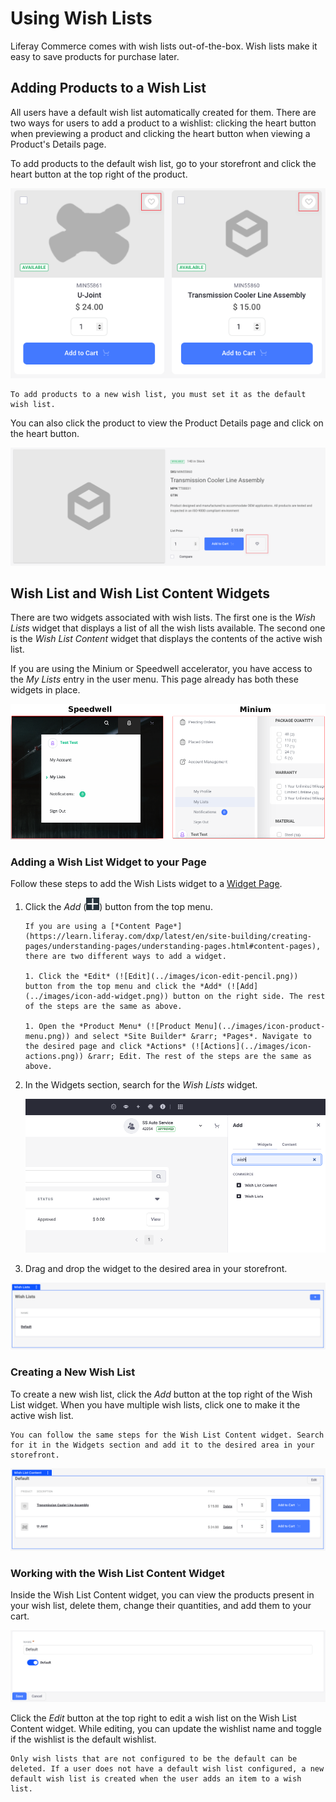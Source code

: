 # Using Wish Lists

Liferay Commerce comes with wish lists out-of-the-box. Wish lists make it easy to save products for purchase later.

## Adding Products to a Wish List

All users have a default wish list automatically created for them. There are two ways for users to add a product to a wishlist: clicking the heart button when previewing a product and clicking the heart button when viewing a Product's Details page.

To add products to the default wish list, go to your storefront and click the heart button at the top right of the product.

![Click the heart button at the top right to add it to the default wish list.](./using-wish-lists/images/01.png)

```{important}
To add products to a new wish list, you must set it as the default wish list.
```

You can also click the product to view the Product Details page and click on the heart button.

![Click the heart button next to the Add to Cart button to add it to the default wish list.](./using-wish-lists/images/02.png)

## Wish List and Wish List Content Widgets

There are two widgets associated with wish lists. The first one is the *Wish Lists* widget that displays a list of all the wish lists available. The second one is the *Wish List Content* widget that displays the contents of the active wish list.

If you are using the Minium or Speedwell accelerator, you have access to the *My Lists* entry in the user menu. This page already has both these widgets in place.

![The Minium and Speedwell accelerators already have the widgets in place.](./using-wish-lists/images/03.png)

### Adding a Wish List Widget to your Page

Follow these steps to add the Wish Lists widget to a [Widget Page](https://learn.liferay.com/dxp/latest/en/site-building/creating-pages/understanding-pages/understanding-pages.html#widget-pages).

1. Click the *Add* (![Add](../images/icon-add-widget.png)) button from the top menu.

    ```{important}
    If you are using a [*Content Page*](https://learn.liferay.com/dxp/latest/en/site-building/creating-pages/understanding-pages/understanding-pages.html#content-pages), there are two different ways to add a widget.

    1. Click the *Edit* (![Edit](../images/icon-edit-pencil.png)) button from the top menu and click the *Add* (![Add](../images/icon-add-widget.png)) button on the right side. The rest of the steps are the same as above.

    1. Open the *Product Menu* (![Product Menu](../images/icon-product-menu.png)) and select *Site Builder* &rarr; *Pages*. Navigate to the desired page and click *Actions* (![Actions](../images/icon-actions.png)) &rarr; Edit. The rest of the steps are the same as above.
    ```

1. In the Widgets section, search for the *Wish Lists* widget.

    ![Search for the Wish Lists widget under the Widgets section.](./using-wish-lists/images/04.png)

1. Drag and drop the widget to the desired area in your storefront.

![The Wish List widget displays all the wish lists.](./using-wish-lists/images/05.png)

### Creating a New Wish List

To create a new wish list, click the *Add* button at the top right of the Wish List widget. When you have multiple wish lists, click one to make it the active wish list.

```{note}
You can follow the same steps for the Wish List Content widget. Search for it in the Widgets section and add it to the desired area in your storefront.
```

![You can view the products in the wish list, delete them, change their quantities or add them to your cart.](./using-wish-lists/images/06.png)

### Working with the Wish List Content Widget

Inside the Wish List Content widget, you can view the products present in your wish list, delete them, change their quantities, and add them to your cart.

![You can edit the wish list's name or set it as the default wish list.](./using-wish-lists/images/07.png)

Click the *Edit* button at the top right to edit a wish list on the Wish List Content widget. While editing, you can update the wishlist name and toggle if the wishlist is the default wishlist.

```{note}
Only wish lists that are not configured to be the default can be deleted. If a user does not have a default wish list configured, a new default wish list is created when the user adds an item to a wish list.
```
